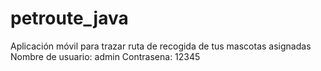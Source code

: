 # petroute_java
Aplicación móvil para trazar ruta de recogida de tus mascotas asignadas
Nombre de usuario: admin
Contrasena: 12345